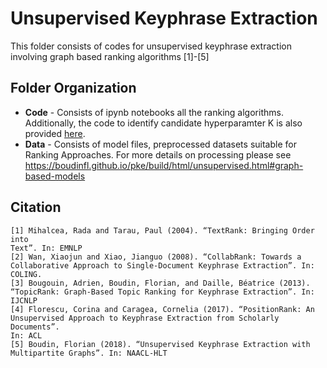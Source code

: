 # Unsupervised Keyphrase Extraction

This folder consists of codes for unsupervised keyphrase extraction involving graph based ranking algorithms [1]-[5]

## Folder Organization

* **Code** - Consists of ipynb notebooks all the ranking algorithms. Additionally, the code to identify candidate hyperparamter K is also provided [here](https://github.com/manikandan-ravikiran/cs6460-proj/blob/master/RQ1.3/code/Ranking_Approach_k.ipynb).
* **Data** - Consists of model files, preprocessed datasets suitable for Ranking Approaches. For more details on processing please see https://boudinfl.github.io/pke/build/html/unsupervised.html#graph-based-models


## Citation
```
[1] Mihalcea, Rada and Tarau, Paul (2004). “TextRank: Bringing Order into
Text”. In: EMNLP
[2] Wan, Xiaojun and Xiao, Jianguo (2008). “CollabRank: Towards a Collaborative Approach to Single-Document Keyphrase Extraction”. In: COLING.
[3] Bougouin, Adrien, Boudin, Florian, and Daille, Béatrice (2013). “TopicRank: Graph-Based Topic Ranking for Keyphrase Extraction”. In: IJCNLP
[4] Florescu, Corina and Caragea, Cornelia (2017). “PositionRank: An Unsupervised Approach to Keyphrase Extraction from Scholarly Documents”.
In: ACL
[5] Boudin, Florian (2018). “Unsupervised Keyphrase Extraction with Multipartite Graphs”. In: NAACL-HLT
```
